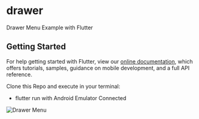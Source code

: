 # drawer

Drawer Menu Example with Flutter


## Getting Started

For help getting started with Flutter, view our
[online documentation](https://flutter.dev/docs), which offers tutorials,
samples, guidance on mobile development, and a full API reference.


Clone this Repo and execute in your terminal: 
  - flutter run 
with Android Emulator Connected


![Drawer Menu](https://github.com/Aleydon/Drawer-Menu-Flutter/commit/b3cf4bc22d4a14bf6d908d4cd5f003bb2661e9a5)




